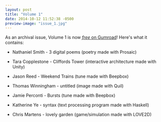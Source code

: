 ```yaml
---
layout: post
title: "Volume 1"
date: 2014-10-12 11:52:38 -0500
preview-image: "issue_1.jpg"
---
```


As an archival issue, Volume 1 is now [*free* on Gumroad](https://gumroad.com/l/KveM)!  Here's what it contains:

* Nathaniel Smith - 3 digital poems (poetry made with Prosaic)

* Tara Copplestone - Cliffords Tower (interactive architecture made with Unity)

* Jason Reed - Weekend Trains (tune made with Beepbox)

* Thomas Winningham - untitled (image made with Quil)

* Jamie Perconti - Bursts (tune made with Beepbox)

* Katherine Ye - syntax (text processing program made with Haskell)

* Chris Martens - lovely garden (game/simulation made with LOVE2D)